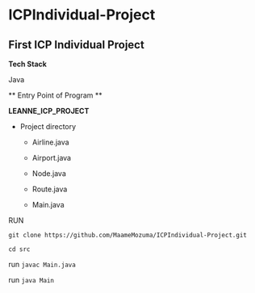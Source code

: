 # ICPIndividual-Project

## First ICP Individual Project

**Tech Stack**

Java

** Entry Point of Program **

**LEANNE_ICP_PROJECT**
 - Project directory
    - Airline.java
    
    - Airport.java
    
    - Node.java
    
    - Route.java
    - Main.java

RUN 


`git clone https://github.com/MaameMozuma/ICPIndividual-Project.git `

`cd src`

run `javac Main.java`

run `java Main`

